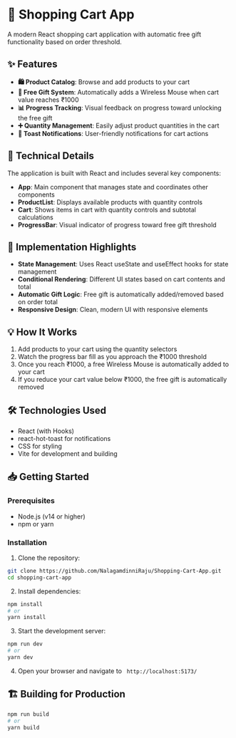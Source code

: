 # 🛒 Shopping Cart App

A modern React shopping cart application with automatic free gift functionality based on order threshold.

## ✨ Features

- **🛍️ Product Catalog**: Browse and add products to your cart
- **🎁 Free Gift System**: Automatically adds a Wireless Mouse when cart value reaches ₹1000
- **📊 Progress Tracking**: Visual feedback on progress toward unlocking the free gift
- **➕ Quantity Management**: Easily adjust product quantities in the cart
- **🔔 Toast Notifications**: User-friendly notifications for cart actions

## 🔧 Technical Details

The application is built with React and includes several key components:

- **App**: Main component that manages state and coordinates other components
- **ProductList**: Displays available products with quantity controls
- **Cart**: Shows items in cart with quantity controls and subtotal calculations
- **ProgressBar**: Visual indicator of progress toward free gift threshold

## 🚀 Implementation Highlights

- **State Management**: Uses React useState and useEffect hooks for state management
- **Conditional Rendering**: Different UI states based on cart contents and total
- **Automatic Gift Logic**: Free gift is automatically added/removed based on order total
- **Responsive Design**: Clean, modern UI with responsive elements

## 💡 How It Works

1. Add products to your cart using the quantity selectors
2. Watch the progress bar fill as you approach the ₹1000 threshold
3. Once you reach ₹1000, a free Wireless Mouse is automatically added to your cart
4. If you reduce your cart value below ₹1000, the free gift is automatically removed

## 🛠️ Technologies Used

- React (with Hooks)
- react-hot-toast for notifications
- CSS for styling
- Vite for development and building

## 📥 Getting Started

### Prerequisites

- Node.js (v14 or higher)
- npm or yarn

### Installation

1. Clone the repository:
```bash
git clone https://github.com/NalagamdinniRaju/Shopping-Cart-App.git
cd shopping-cart-app
```

2. Install dependencies:
```bash
npm install
# or
yarn install
```

3. Start the development server:
```bash
npm run dev
# or
yarn dev
```

4. Open your browser and navigate to ` http://localhost:5173/`


## 🏗️ Building for Production

```bash
npm run build
# or
yarn build
```
